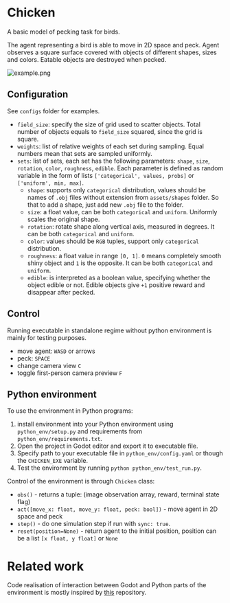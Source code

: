# Chicken
A basic model of pecking task for birds. 

The agent representing a bird is able to move in 2D space and peck. Agent observes a square surface covered with objects of different shapes, sizes and colors.
Eatable objects are destroyed when pecked. 

![example.png](assets/example.png)

## Configuration
See `configs` folder for examples.

- `field_size`: specify the size of grid used to scatter objects. Total number of objects equals to `field_size` squared, since the grid is square.
- `weights`: list of relative weights of each set during sampling. Equal numbers mean that sets are sampled uniformly.
- `sets`: list of sets, each set has the following parameters: `shape`, `size`, `rotation`, `color`, `roughness`, `edible`.
  Each parameter is defined as random variable in the form of lists `['categorical', values, probs]` or `['uniform', min, max]`.
  - `shape`: supports only `categorical` distribution, values should be names of `.obj` files without extension from `assets/shapes` folder. So that to add a shape, just add new `.obj` file to the folder.  
  - `size`: a float value, can be both `categorical` and `uniform`. Uniformly scales the original shape.
  - `rotation`: rotate shape along vertical axis, measured in degrees. It can be both `categorical` and `uniform`.
  - `color`: values should be `RGB` tuples, support only `categorical` distribution.
  - `roughness`: a float value in range `[0, 1]`. `0` means completely smooth shiny object and `1` is the opposite. It can be both `categorical` and `uniform`.
  - `edible`: is interpreted as a boolean value, specifying whether the object edible or not. Edible objects give `+1` positive reward and disappear after pecked.


## Control
Running executable in standalone regime without python environment is mainly for testing purposes.
- move agent: `WASD` or arrows
- peck: `SPACE`
- change camera view `C`
- toggle first-person camera preview `F`

## Python environment
To use the environment in Python programs:
1. install environment into your Python environment using `python_env/setup.py` and requirements from `python_env/requirements.txt`.
2. Open the project in Godot editor and export it to executable file.
3. Specify path to your executable file in `python_env/config.yaml` or though the `CHICKEN_EXE` variable. 
4. Test the environment by running `python python_env/test_run.py`.

Control of the environment is through `Chicken` class:

- `obs()` - returns a tuple: (image observation array, reward, terminal state flag)
- `act([move_x: float, move_y: float, peck: bool])` - move agent in 2D space and peck
- `step()` - do one simulation step if run with `sync: true`.
- `reset(position=None)` - return agent to the initial position, position can be a list `[x float, y float]` or `None`

# Related work
Code realisation of interaction between Godot and Python parts of the environment is mostly inspired by [this](https://github.com/edbeeching/godot_rl_agents) repository. 
